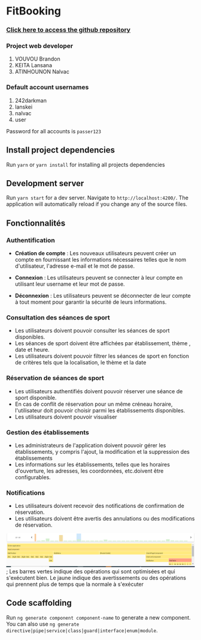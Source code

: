 # FitBooking

### [Click here to access the github repository](https://github.com/242darkman/sport-resa.git)

### Project web developer

1. VOUVOU Brandon
2. KEITA Lansana
3. ATINHOUNON Nalvac

### Default account usernames

1. 242darkman
2. lanskei
3. nalvac
4. user

Password for all accounts is `passer123`

## Install project dependencies

Run `yarn` or `yarn install` for installing all projects dependencies

## Development server

Run `yarn start` for a dev server. Navigate to `http://localhost:4200/`. The application will automatically reload if you change any of the source files.

## Fonctionnalités

### Authentification

- **Création de compte** : Les nouveaux utilisateurs peuvent créer un compte en fournissant les informations nécessaires telles que le nom d'utilisateur, l'adresse e-mail et le mot de passe.

- **Connexion** : Les utilisateurs peuvent se connecter à leur compte en utilisant leur username et leur mot de passe.

- **Déconnexion** : Les utilisateurs peuvent se déconnecter de leur compte à tout moment pour garantir la sécurité de leurs informations.

### Consultation des séances de sport

- Les utilisateurs doivent pouvoir consulter les séances de sport disponibles.
- Les séances de sport doivent être affichées par établissement, thème , date et
  heure.
- Les utilisateurs doivent pouvoir filtrer les séances de sport en fonction de critères tels que la localisation, le thème et la date

### Réservation de séances de sport

- Les utilisateurs authentifiés doivent pouvoir réserver une séance de sport disponible.
- En cas de conflit de réservation pour un même créneau horaire, l'utilisateur doit pouvoir choisir parmi les établissements disponibles.
- Les utilisateurs doivent pouvoir visualiser

### Gestion des établissements

- Les administrateurs de l'application doivent pouvoir gérer les établissements, y compris l'ajout, la modification et la suppression des établissements
- Les informations sur les établissements, telles que les horaires d'ouverture, les adresses, les coordonnées, etc.doivent être configurables.

### Notifications

- Les utilisateurs doivent recevoir des notifications de confirmation de réservation.
- Les utilisateurs doivent être avertis des annulations ou des modifications de réservation.

![Test de performance](./profilage.PNG);
Les barres vertes indique des opérations qui sont optimisées et qui s'exécutent bien.
Le jaune indique des avertissements ou des opérations qui prennent plus de temps que la normale à s'exécuter

## Code scaffolding

Run `ng generate component component-name` to generate a new component. You can also use `ng generate directive|pipe|service|class|guard|interface|enum|module`.
